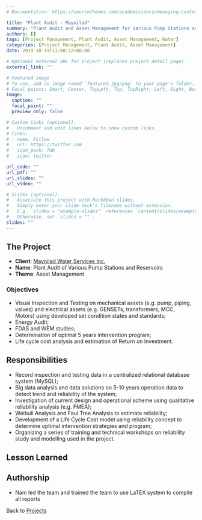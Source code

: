 ```yaml
---
# Documentation: https://sourcethemes.com/academic/docs/managing-content/

title: "Plant Audit - Maynilad"
summary: "Plant Audit and Asset Management for Various Pump Stations and Reservoirs"
authors: []
tags: [Project Management, Plant Audit, Asset Management, Water]
categories: [Project Management, Plant Audit, Asset Management]
date: 2019-10-19T11:08:22+08:00

# Optional external URL for project (replaces project detail page).
external_link: ""

# Featured image
# To use, add an image named `featured.jpg/png` to your page's folder.
# Focal points: Smart, Center, TopLeft, Top, TopRight, Left, Right, BottomLeft, Bottom, BottomRight.
image:
  caption: ""
  focal_point: ""
  preview_only: false

# Custom links (optional).
#   Uncomment and edit lines below to show custom links.
# links:
# - name: Follow
#   url: https://twitter.com
#   icon_pack: fab
#   icon: twitter

url_code: ""
url_pdf: ""
url_slides: ""
url_video: ""

# Slides (optional).
#   Associate this project with Markdown slides.
#   Simply enter your slide deck's filename without extension.
#   E.g. `slides = "example-slides"` references `content/slides/example-slides.md`.
#   Otherwise, set `slides = ""`.
slides: ""
---
```


## The Project
- **Client**: [Maynilad Water Services Inc.](http://www.mayniladwater.com.ph/)
- **Name**: Plant Audit of Various Pump Stations and Reservoirs
- **Theme**: Asset Management

### Objectives
- Visual Inspection and Testing on mechanical assets (e.g. pump, piping, valves) and electrical assets (e.g. GENSETs, transformers, MCC, Motors) using developed set condition states and standards;
- Energy Audit;
- FDAS and WEM studies;
- Determination of optimal 5 years intervention program;
- Life cycle cost analysis and estimation of Return on Investment.


## Responsibilities
- Record inspection and testing data in a centralized relational database system (MySQL);
- Big data analysis and data solutions on 5-10 years operation data to detect trend and reliability of the system;
- Investigation of current design and operational scheme using qualitative reliability analysis (e.g. FMEA);
- Weibull Analysis and Faul Tree Analysis to estimate reliability;
- Development of a Life Cycle Cost model using reliability concept to determine optimal intervention strategies and program;
- Organizing a series of training and technical workshops on reliability study and modelling used in the project.

## Lesson Learned

## Authorship
- Nam led the team and trained the team to use LaTEX system to compile all reports

Back to [Projects](/project)
